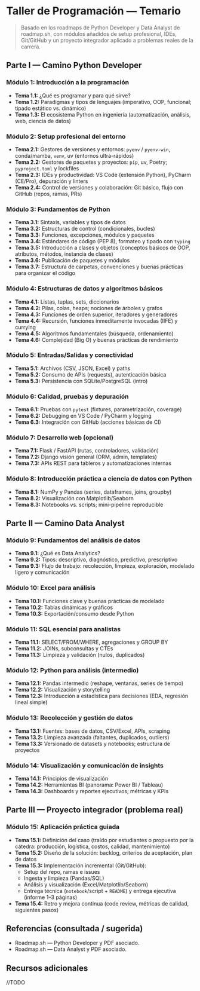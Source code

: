 # Taller de Programación — Temario

> Basado en los roadmaps de Python Developer y Data Analyst de roadmap.sh, con módulos añadidos de setup profesional, IDEs, Git/GitHub y un proyecto integrador aplicado a problemas reales de la carrera.

## Parte I — Camino Python Developer

### Módulo 1: Introducción a la programación
- **Tema 1.1:** ¿Qué es programar y para qué sirve?
- **Tema 1.2:** Paradigmas y tipos de lenguajes (imperativo, OOP, funcional; tipado estático vs. dinámico)
- **Tema 1.3:** El ecosistema Python en ingeniería (automatización, análisis, web, ciencia de datos)

### Módulo 2: Setup profesional del entorno
- **Tema 2.1:** Gestores de versiones y entornos: `pyenv` / `pyenv-win`, conda/mamba, `venv`, uv (entornos ultra-rápidos)
- **Tema 2.2:** Gestores de paquetes y proyectos: `pip`, uv, Poetry; `pyproject.toml` y lockfiles
- **Tema 2.3:** IDEs y productividad: VS Code (extensión Python), PyCharm (CE/Pro), depuración y linters
- **Tema 2.4:** Control de versiones y colaboración: Git básico, flujo con GitHub (repos, ramas, PRs)

### Módulo 3: Fundamentos de Python
- **Tema 3.1:** Sintaxis, variables y tipos de datos
- **Tema 3.2:** Estructuras de control (condicionales, bucles)
- **Tema 3.3:** Funciones, excepciones, módulos y paquetes
- **Tema 3.4:** Estándares de código (PEP 8), formateo y tipado con `typing`
- **Tema 3.5:** Introducción a clases y objetos (conceptos básicos de OOP, atributos, métodos, instancia de clases)
- **Tema 3.6:** Publicación de paquetes y módulos
- **Tema 3.7:** Estructura de carpetas, convenciones y buenas prácticas para organizar el código

### Módulo 4: Estructuras de datos y algoritmos básicos
- **Tema 4.1:** Listas, tuplas, sets, diccionarios
- **Tema 4.2:** Pilas, colas, heaps; nociones de árboles y grafos
- **Tema 4.3:** Funciones de orden superior, iteradores y generadores
- **Tema 4.4:** Recursión, funciones inmeditamente invocadas (IIFE) y currying
- **Tema 4.5:** Algoritmos fundamentales (búsqueda, ordenamiento)
- **Tema 4.6:** Complejidad (Big O) y buenas prácticas de rendimiento

### Módulo 5: Entradas/Salidas y conectividad
- **Tema 5.1:** Archivos (CSV, JSON, Excel) y paths
- **Tema 5.2:** Consumo de APIs (requests), autenticación básica
- **Tema 5.3:** Persistencia con SQLite/PostgreSQL (intro)

### Módulo 6: Calidad, pruebas y depuración
- **Tema 6.1:** Pruebas con `pytest` (fixtures, parametrización, coverage)
- **Tema 6.2:** Debugging en VS Code / PyCharm y logging
- **Tema 6.3:** Integración con GitHub (acciones básicas de CI)

### Módulo 7: Desarrollo web (opcional)
- **Tema 7.1:** Flask / FastAPI (rutas, controladores, validación)
- **Tema 7.2:** Django visión general (ORM, admin, templates)
- **Tema 7.3:** APIs REST para tableros y automatizaciones internas

### Módulo 8: Introducción práctica a ciencia de datos con Python
- **Tema 8.1:** NumPy y Pandas (series, dataframes, joins, groupby)
- **Tema 8.2:** Visualización con Matplotlib/Seaborn
- **Tema 8.3:** Notebooks vs. scripts; mini-pipeline reproducible

## Parte II — Camino Data Analyst

### Módulo 9: Fundamentos del análisis de datos
- **Tema 9.1:** ¿Qué es Data Analytics?
- **Tema 9.2:** Tipos: descriptivo, diagnóstico, predictivo, prescriptivo
- **Tema 9.3:** Flujo de trabajo: recolección, limpieza, exploración, modelado ligero y comunicación

### Módulo 10: Excel para análisis
- **Tema 10.1:** Funciones clave y buenas prácticas de modelado
- **Tema 10.2:** Tablas dinámicas y gráficos
- **Tema 10.3:** Exportación/consumo desde Python

### Módulo 11: SQL esencial para analistas
- **Tema 11.1:** SELECT/FROM/WHERE, agregaciones y GROUP BY
- **Tema 11.2:** JOINs, subconsultas y CTEs
- **Tema 11.3:** Limpieza y validación (nulos, duplicados)

### Módulo 12: Python para análisis (intermedio)
- **Tema 12.1:** Pandas intermedio (reshape, ventanas, series de tiempo)
- **Tema 12.2:** Visualización y storytelling
- **Tema 12.3:** Introducción a estadística para decisiones (EDA, regresión lineal simple)

### Módulo 13: Recolección y gestión de datos
- **Tema 13.1:** Fuentes: bases de datos, CSV/Excel, APIs, scraping
- **Tema 13.2:** Limpieza avanzada (faltantes, duplicados, outliers)
- **Tema 13.3:** Versionado de datasets y notebooks; estructura de proyectos

### Módulo 14: Visualización y comunicación de insights
- **Tema 14.1:** Principios de visualización
- **Tema 14.2:** Herramientas BI (panorama: Power BI / Tableau)
- **Tema 14.3:** Dashboards y reportes ejecutivos; métricas y KPIs

## Parte III — Proyecto integrador (problema real)

### Módulo 15: Aplicación práctica guiada
- **Tema 15.1:** Definición del caso (traído por estudiantes o propuesto por la cátedra: producción, logística, costos, calidad, mantenimiento)
- **Tema 15.2:** Diseño de la solución: backlog, criterios de aceptación, plan de datos
- **Tema 15.3:** Implementación incremental (Git/GitHub):
  - Setup del repo, ramas e issues
  - Ingesta y limpieza (Pandas/SQL)
  - Análisis y visualización (Excel/Matplotlib/Seaborn)
  - Entrega técnica (`notebook`/script + `README`) y entrega ejecutiva (informe 1–3 páginas)
- **Tema 15.4:** Retro y mejora continua (code review, métricas de calidad, siguientes pasos)

## Referencias (consultada / sugerida)

- Roadmap.sh — Python Developer y PDF asociado.
- Roadmap.sh — Data Analyst y PDF asociado.


## Recursos adicionales
//TODO



